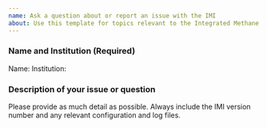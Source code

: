 ```yaml
---
name: Ask a question about or report an issue with the IMI
about: Use this template for topics relevant to the Integrated Methane Inversion. For GEOS-Chem or HEMCO see the respective repositories on Github.
---
```


### Name and Institution (Required)

Name:
Institution:

### Description of your issue or question

Please provide as much detail as possible. Always include the IMI version number and any relevant configuration and log files.

